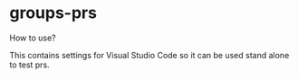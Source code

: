 # groups-prs

How to use?

This contains settings for Visual Studio Code so it can be used stand alone to test prs.